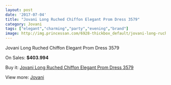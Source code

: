 ```yaml
---
layout: post
date: '2017-07-04'
title: "Jovani Long Ruched Chiffon Elegant Prom Dress 3579"
category: Jovani
tags: ["elegant","charming","party","evening","brand"]
image: http://img.princessan.com/6928-thickbox_default/jovani-long-ruched-chiffon-elegant-prom-dress-3579.jpg
---
```

Jovani Long Ruched Chiffon Elegant Prom Dress 3579

On Sales: **$403.994**
<a href="https://www.princessan.com/en/jovani/3116-jovani-long-ruched-chiffon-elegant-prom-dress-3579.html"><amp-img layout="responsive" width="600" height="600" src="//img.princessan.com/6928-thickbox_default/jovani-long-ruched-chiffon-elegant-prom-dress-3579.jpg" alt="Jovani Long Ruched Chiffon Elegant Prom Dress 3579 0" /></a>
<a href="https://www.princessan.com/en/jovani/3116-jovani-long-ruched-chiffon-elegant-prom-dress-3579.html"><amp-img layout="responsive" width="600" height="600" src="//img.princessan.com/6930-thickbox_default/jovani-long-ruched-chiffon-elegant-prom-dress-3579.jpg" alt="Jovani Long Ruched Chiffon Elegant Prom Dress 3579 1" /></a>
<a href="https://www.princessan.com/en/jovani/3116-jovani-long-ruched-chiffon-elegant-prom-dress-3579.html"><amp-img layout="responsive" width="600" height="600" src="//img.princessan.com/6929-thickbox_default/jovani-long-ruched-chiffon-elegant-prom-dress-3579.jpg" alt="Jovani Long Ruched Chiffon Elegant Prom Dress 3579 2" /></a>

Buy it: [Jovani Long Ruched Chiffon Elegant Prom Dress 3579](https://www.princessan.com/en/jovani/3116-jovani-long-ruched-chiffon-elegant-prom-dress-3579.html "Jovani Long Ruched Chiffon Elegant Prom Dress 3579")

View more: [Jovani](https://www.princessan.com/en/26-jovani "Jovani")